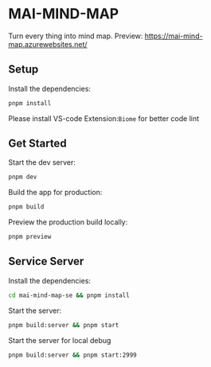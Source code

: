 # MAI-MIND-MAP
Turn every thing into mind map.
Preview: https://mai-mind-map.azurewebsites.net/

## Setup

Install the dependencies:

```bash
pnpm install
```
Please install VS-code Extension:`Biome` for better code lint


## Get Started

Start the dev server:

```bash
pnpm dev
```

Build the app for production:

```bash
pnpm build
```

Preview the production build locally:

```bash
pnpm preview
```

## Service Server

Install the dependencies:

```bash
cd mai-mind-map-se && pnpm install
```

Start the server:

```bash
pnpm build:server && pnpm start
```

Start the server for local debug
```bash
pnpm build:server && pnpm start:2999
```
